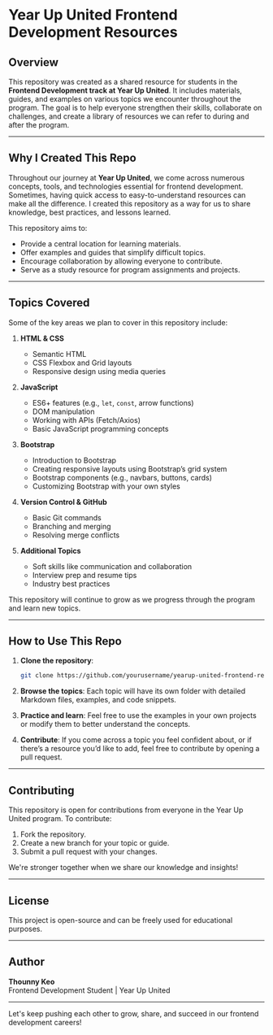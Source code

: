 # Year Up United Frontend Development Resources

## Overview

This repository was created as a shared resource for students in the **Frontend Development track at Year Up United**. It includes materials, guides, and examples on various topics we encounter throughout the program. The goal is to help everyone strengthen their skills, collaborate on challenges, and create a library of resources we can refer to during and after the program.

---

## Why I Created This Repo

Throughout our journey at **Year Up United**, we come across numerous concepts, tools, and technologies essential for frontend development. Sometimes, having quick access to easy-to-understand resources can make all the difference. I created this repository as a way for us to share knowledge, best practices, and lessons learned.

This repository aims to:

- Provide a central location for learning materials.
- Offer examples and guides that simplify difficult topics.
- Encourage collaboration by allowing everyone to contribute.
- Serve as a study resource for program assignments and projects.

---

## Topics Covered

Some of the key areas we plan to cover in this repository include:

1. **HTML & CSS**
   - Semantic HTML
   - CSS Flexbox and Grid layouts
   - Responsive design using media queries

2. **JavaScript**
   - ES6+ features (e.g., `let`, `const`, arrow functions)
   - DOM manipulation
   - Working with APIs (Fetch/Axios)
   - Basic JavaScript programming concepts

3. **Bootstrap**
   - Introduction to Bootstrap
   - Creating responsive layouts using Bootstrap’s grid system
   - Bootstrap components (e.g., navbars, buttons, cards)
   - Customizing Bootstrap with your own styles

4. **Version Control & GitHub**
   - Basic Git commands
   - Branching and merging
   - Resolving merge conflicts

5. **Additional Topics**
   - Soft skills like communication and collaboration
   - Interview prep and resume tips
   - Industry best practices

This repository will continue to grow as we progress through the program and learn new topics.

---

## How to Use This Repo

1. **Clone the repository**:
   ```bash
   git clone https://github.com/yourusername/yearup-united-frontend-resources.git
   ```

2. **Browse the topics**: Each topic will have its own folder with detailed Markdown files, examples, and code snippets.

3. **Practice and learn**: Feel free to use the examples in your own projects or modify them to better understand the concepts.

4. **Contribute**: If you come across a topic you feel confident about, or if there’s a resource you’d like to add, feel free to contribute by opening a pull request.

---

## Contributing

This repository is open for contributions from everyone in the Year Up United program. To contribute:

1. Fork the repository.
2. Create a new branch for your topic or guide.
3. Submit a pull request with your changes.

We're stronger together when we share our knowledge and insights!

---

## License

This project is open-source and can be freely used for educational purposes.

---

## Author

**Thounny Keo**  
Frontend Development Student | Year Up United

---

Let's keep pushing each other to grow, share, and succeed in our frontend development careers!
```
